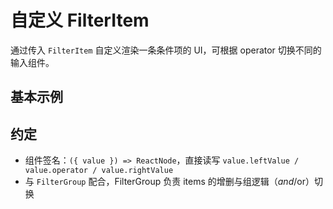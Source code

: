 # 自定义 FilterItem

通过传入 `FilterItem` 自定义渲染一条条件项的 UI，可根据 operator 切换不同的输入组件。

## 基本示例

<code src="./demos/custom-filter-item-basic.tsx"></code>

## 约定

- 组件签名：`({ value }) => ReactNode`，直接读写 `value.leftValue / value.operator / value.rightValue`
- 与 `FilterGroup` 配合，FilterGroup 负责 items 的增删与组逻辑（$and/$or）切换
